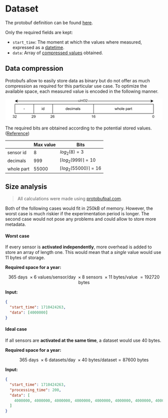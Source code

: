 # Dataset

The protobuf definition can be found [here](../schemas/dataset.proto).

Only the required fields are kept:

- `start_time`: The moment at which the values where measured, expressed as a [datetime](../datetime/datetime.md).
- `data`: Array of [compressed values](#data-compression) obtained.

## Data compression

Protobufs allow to easily store data as binary but do not offer as much compression as required for this particular use case.
To optimize the available space, each measured value is encoded in the following manner.

![data_frame](data_frame.jpg)

The required bits are obtained according to the potential stored values. ([Reference](https://github.com/SAMuCaptE/loch/blob/main/tests/scheduler_tests/fuzz/sensor_scheduler.fuzz.md))

|            | Max value | Bits                                |
| ---------- | --------- | ----------------------------------- |
| sensor id  | 8         | $log_2(8)=3$                        |
| decimals   | 999       | $\lceil{ log_2(999) }\rceil = 10$   |
| whole part | 55000     | $\lceil{ log_2(55000) }\rceil = 16$ |

## Size analysis

> All calculations were made using [protobufpal.com](https://www.protobufpal.com/).

Both of the following cases would fit in 250kB of memory. However, the worst case is much riskier if the experimentation period is longer.
The second case would not pose any problems and could allow to store more metadata.

#### Worst case

If every sensor is **activated independently**, more overhead is added to store an array of length one. This would mean that a _single_ value would use 11 bytes of storage.

**Required space for a year:**

$$
365\text{ days } \times 6\text{ values/sensor/day } \times 8\text{ sensors } \times 11\text{ bytes/value } = 192720\text{ bytes }
$$

**Input:**

```json
{
  "start_time": 1710424263,
  "data": [4000000]
}
```

#### Ideal case

If all sensors are **activated at the same time**, a dataset would use 40 bytes.

**Required space for a year:**

$$
365\text{ days } \times 6\text{ datasets/day } \times 40\text{ bytes/dataset} = 87600\text{ bytes }
$$

**Input:**

```json
{
  "start_time": 1710424263,
  "processing_time": 200,
  "data": [
    4000000, 4000000, 4000000, 4000000, 4000000, 4000000, 4000000, 4000000
  ]
}
```
